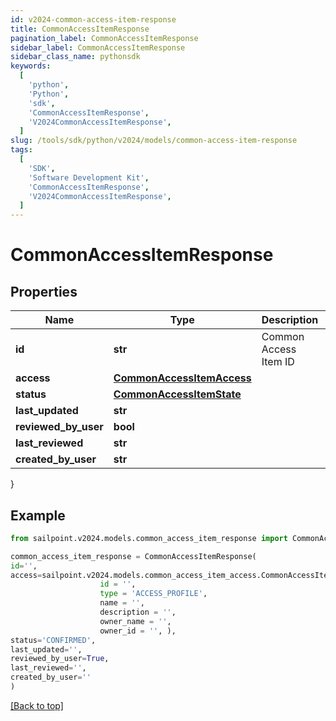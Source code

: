 ```yaml
---
id: v2024-common-access-item-response
title: CommonAccessItemResponse
pagination_label: CommonAccessItemResponse
sidebar_label: CommonAccessItemResponse
sidebar_class_name: pythonsdk
keywords:
  [
    'python',
    'Python',
    'sdk',
    'CommonAccessItemResponse',
    'V2024CommonAccessItemResponse',
  ]
slug: /tools/sdk/python/v2024/models/common-access-item-response
tags:
  [
    'SDK',
    'Software Development Kit',
    'CommonAccessItemResponse',
    'V2024CommonAccessItemResponse',
  ]
---
```


# CommonAccessItemResponse

## Properties

| Name | Type | Description | Notes |
| --- | --- | --- | --- |
| **id** | **str** | Common Access Item ID | [optional] |
| **access** | [**CommonAccessItemAccess**](common-access-item-access) |  | [optional] |
| **status** | [**CommonAccessItemState**](common-access-item-state) |  | [optional] |
| **last_updated** | **str** |  | [optional] |
| **reviewed_by_user** | **bool** |  | [optional] |
| **last_reviewed** | **str** |  | [optional] |
| **created_by_user** | **str** |  | [optional] |

}

## Example

```python
from sailpoint.v2024.models.common_access_item_response import CommonAccessItemResponse

common_access_item_response = CommonAccessItemResponse(
id='',
access=sailpoint.v2024.models.common_access_item_access.CommonAccessItemAccess(
                    id = '',
                    type = 'ACCESS_PROFILE',
                    name = '',
                    description = '',
                    owner_name = '',
                    owner_id = '', ),
status='CONFIRMED',
last_updated='',
reviewed_by_user=True,
last_reviewed='',
created_by_user=''
)

```

[[Back to top]](#)
